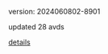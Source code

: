 version: 2024060802-8901

updated 28 avds

[details](https://github.com/0x74f917491bfa7ebfa379/ali_avd_db/blob/master/change_log/2024/06/08/02/8901.txt)